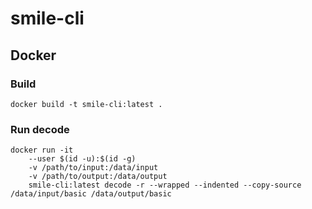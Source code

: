 # smile-cli

## Docker

### Build

```
docker build -t smile-cli:latest .
```

### Run decode

```
docker run -it
    --user $(id -u):$(id -g)
    -v /path/to/input:/data/input
    -v /path/to/output:/data/output
    smile-cli:latest decode -r --wrapped --indented --copy-source /data/input/basic /data/output/basic
```
